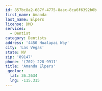 ```yaml
---
id: 857bc8a2-687f-4775-8aac-8ca6f6392b0b
first_name: Amanda
last_name: Elpers
license: DMD
services:
  - Dentist
category: Dentists
address: '4450 Hualapai Way'
city: 'Las Vegas'
state: NV
zip: '89147'
phone: '(702) 228-9911'
title: 'Amanda Elpers'
_geoloc:
  lat: 36.2634
  lng: -115.315
---
```

